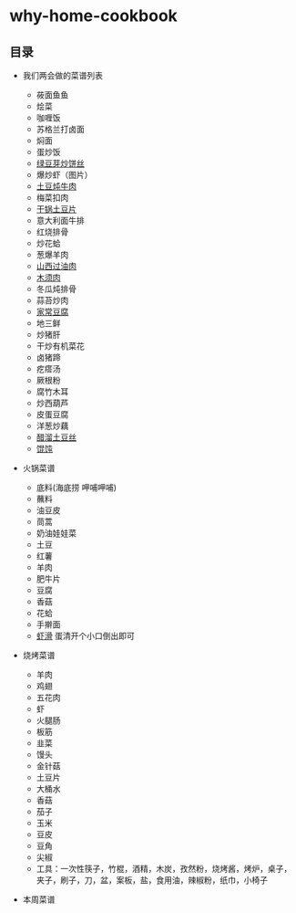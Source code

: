 # why-home-cookbook

## 目录
* 我们两会做的菜谱列表
	* 莜面鱼鱼
	* 烩菜
	* 咖喱饭
	* 苏格兰打卤面
	* 焖面
	* 蛋炒饭
	* [绿豆芽炒饼丝](https://www.baidu.com/mip?ext=%7B%22url%22%3A%22%2F%2Fmipcache.bdstatic.com%2Fc%2Fs%2Fm.meishij.net%2Fhtml5%2Fmip%2Fzuofa%2Frousidouyachaobing_1.html%3Ffrom%3Dbdaladdin%22%2C%22lid%22%3A%221092156612902787538%22%7D&title=肉丝豆芽炒饼_美食杰)
	* 爆炒虾（图片）
	* [土豆炖牛肉](https://www.baidu.com/mip/c/m.douguo.com/recipe/mip/809006)
	* 梅菜扣肉
	* [干锅土豆片](https://www.baidu.com/mip/c/m.meishichina.com/recipeshow/301937/)
	* 意大利面牛排
	* 红烧排骨
	* 炒花蛤
	* 葱爆羊肉
	* [山西过油肉](#https://m.xiangha.com/so?t=caipu&s=山西过油肉)
	* [木须肉](#https://m.xiangha.com/so?t=caipu&s=木须肉)
	* 冬瓜炖排骨
	* 蒜苔炒肉
	* [家常豆腐](https://www.baidu.com/mip/c/s/m.meishij.net/html5/mip/zuofa/jiachangdoufu_36.html)
	* 地三鲜
	* 炒猪肝
	* 干炒有机菜花
	* 卤猪蹄
	* 疙瘩汤
	* 厥根粉
	* 腐竹木耳
	* 炒西葫芦
	* 皮蛋豆腐
	* 洋葱炒藕
	* [醋溜土豆丝](https://wapbaike.baidu.com/item/醋溜土豆丝/4923737?fr=aladdin)
	* [馄饨](https://www.baidu.com/mip/c/m.meishichina.com/recipeshow/98082/?from=singlemessage&isappinstalled=0)
* 火锅菜谱
	* 底料(海底捞 呷哺呷哺)
	* 蘸料
	* 油豆皮
	* 茼蒿
	* 奶油娃娃菜
	* 土豆
	* 红薯
	* 羊肉
	* 肥牛片
	* 豆腐
	* 香菇
	* 花蛤
	* 手擀面
	* [虾滑](https://m.baidu.com/mip/c/hanwuji.xiachufang.com/recipe/100417687/) 蛋清开个小口倒出即可
* 烧烤菜谱
	* 羊肉
	* 鸡翅
	* 五花肉
	* 虾
	* 火腿肠
	* 板筋
	* 韭菜
	* 馒头
	* 金针菇
	* 土豆片
	* 大桶水
	* 香菇
	* 茄子
	* 玉米
	* 豆皮
	* 豆角
	* 尖椒
	* 工具：一次性筷子，竹棍，酒精，木炭，孜然粉，烧烤酱，烤炉，桌子，夹子，刷子，刀，盆，案板，盐，食用油，辣椒粉，纸巾，小椅子


	
* 本周菜谱






